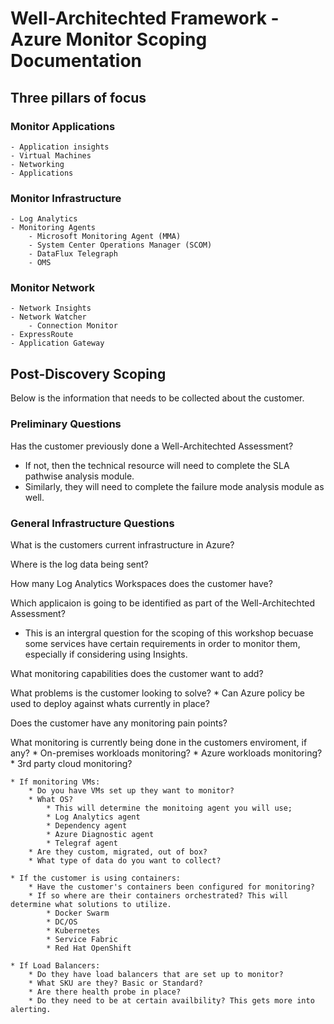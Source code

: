 # Well-Architechted Framework - Azure Monitor Scoping Documentation

## Three pillars of focus 
### Monitor Applications   
    - Application insights
    - Virtual Machines
    - Networking
    - Applications

### Monitor Infrastructure
    - Log Analytics 
    - Monitoring Agents 
        - Microsoft Monitoring Agent (MMA)
        - System Center Operations Manager (SCOM)
        - DataFlux Telegraph
        - OMS 
### Monitor Network
    - Network Insights
    - Network Watcher
        - Connection Monitor
    - ExpressRoute
    - Application Gateway

## Post-Discovery Scoping 
Below is the information that needs to be collected about the customer.

### Preliminary Questions
Has the customer previously done a Well-Architechted Assessment?
   * If not, then the technical resource will need to complete the SLA pathwise analysis module.
   * Similarly, they will need to complete the failure mode analysis module as well.
### General Infrastructure Questions

What is the customers current infrastructure in Azure?

Where is the log data being sent?

How many Log Analytics Workspaces does the customer have?

Which applicaion is going to be identified as part of the Well-Architechted Assessment? 
 * This is an intergral question for the scoping of this workshop becuase some services have certain requirements in order to monitor them, especially if considering using Insights.
    
What monitoring capabilities does the customer want to add?

What problems is the customer looking to solve?
    * Can Azure policy be used to deploy against whats currently in place?
    
Does the customer have any monitoring pain points?

What monitoring is currently being done in the customers enviroment, if any?
     * On-premises workloads monitoring?
     * Azure workloads monitoring?
     * 3rd party cloud monitoring?

    * If monitoring VMs:
        * Do you have VMs set up they want to monitor?
        * What OS?
            * This will determine the monitoing agent you will use;
            * Log Analytics agent
            * Dependency agent
            * Azure Diagnostic agent
            * Telegraf agent
        * Are they custom, migrated, out of box?
        * What type of data do you want to collect?
        
    * If the customer is using containers:
        * Have the customer's containers been configured for monitoring?
        * If so where are their containers orchestrated? This will determine what solutions to utilize.
            * Docker Swarm 
            * DC/OS
            * Kubernetes
            * Service Fabric
            * Red Hat OpenShift
            
    * If Load Balancers:
        * Do they have load balancers that are set up to monitor?
        * What SKU are they? Basic or Standard?
        * Are there health probe in place?
        * Do they need to be at certain availbility? This gets more into alerting.
